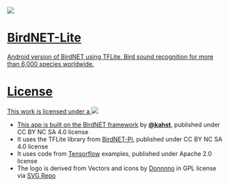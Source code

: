 <a href="https://creativecommons.org/licenses/by-nc-sa/4.0/"><img src="https://img.shields.io/badge/License-CC%20BY--NC--SA%204.0-lightgrey.svg">

# BirdNET-Lite
Android version of BirdNET using TFLite. Bird sound recognition for more than 6,000 species worldwide.

# License
This work is licensed under a
<a href="https://creativecommons.org/licenses/by-nc-sa/4.0/"><img src="https://img.shields.io/badge/License-CC%20BY--NC--SA%204.0-lightgrey.svg">

- This app is built on the [BirdNET framework](https://github.com/kahst/BirdNET-Lite) by [**@kahst**](https://github.com/kahst), published under CC BY NC SA 4.0 license
- It uses the TFLite library from [BirdNET-Pi](https://github.com/mcguirepr89/BirdNET-Pi), published under CC BY NC SA 4.0 license
- It uses code from [Tensorflow](https://www.tensorflow.org/lite/examples) examples, published under Apache 2.0 license
- The logo is derived from Vectors and icons by <a href="https://github.com/Donnnno/Arcticons?ref=svgrepo.com" target="_blank">Donnnno</a> in GPL license via <a href="https://www.svgrepo.com/" target="_blank">SVG Repo</a>



